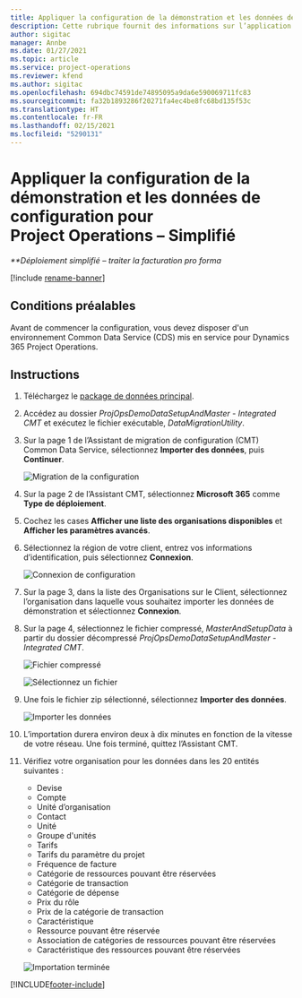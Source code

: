 ```yaml
---
title: Appliquer la configuration de la démonstration et les données de configuration – Simplifié
description: Cette rubrique fournit des informations sur l’application de la configuration de démonstration et des données de configuration dans Project Operations.
author: sigitac
manager: Annbe
ms.date: 01/27/2021
ms.topic: article
ms.service: project-operations
ms.reviewer: kfend
ms.author: sigitac
ms.openlocfilehash: 694dbc74591de74895095a9da6e590069711fc83
ms.sourcegitcommit: fa32b1893286f20271fa4ec4be8fc68bd135f53c
ms.translationtype: HT
ms.contentlocale: fr-FR
ms.lasthandoff: 02/15/2021
ms.locfileid: "5290131"
---
```

# <a name="apply-demo-setup-and-configuration-data-for-project-operations---lite"></a>Appliquer la configuration de la démonstration et les données de configuration pour Project Operations – Simplifié 

_**Déploiement simplifié – traiter la facturation pro forma_

[!include [rename-banner](~/includes/cc-data-platform-banner.md)]

## <a name="prerequisites"></a>Conditions préalables

Avant de commencer la configuration, vous devez disposer d'un environnement Common Data Service (CDS) mis en service pour Dynamics 365 Project Operations.


## <a name="instructions"></a>Instructions

1. Téléchargez le [package de données principal](https://download.microsoft.com/download/3/4/1/341bf279-a64f-4baa-af31-ce624859b518/ProjOpsSampleSetupData%20-%20CE%20only%20CMT.zip). 
2. Accédez au dossier *ProjOpsDemoDataSetupAndMaster - Integrated CMT* et exécutez le fichier exécutable, *DataMigrationUtility*.
3. Sur la page 1 de l’Assistant de migration de configuration (CMT) Common Data Service, sélectionnez **Importer des données**, puis **Continuer**.

    ![Migration de la configuration](./media/1ConfigurationMigration.png)

4. Sur la page 2 de l’Assistant CMT, sélectionnez **Microsoft 365** comme **Type de déploiement**.
5. Cochez les cases **Afficher une liste des organisations disponibles** et **Afficher les paramètres avancés**.
6. Sélectionnez la région de votre client, entrez vos informations d’identification, puis sélectionnez **Connexion**.

   ![Connexion de configuration](./media/2ConfigurationSignin.png)

7. Sur la page 3, dans la liste des Organisations sur le Client, sélectionnez l’organisation dans laquelle vous souhaitez importer les données de démonstration et sélectionnez **Connexion**.
8. Sur la page 4, sélectionnez le fichier compressé, *MasterAndSetupData* à partir du dossier décompressé *ProjOpsDemoDataSetupAndMaster - Integrated CMT*.

   ![Fichier compressé](./media/3ZipFile.png)

   ![Sélectionnez un fichier](./media/4SelectAFile.png)

9. Une fois le fichier zip sélectionné, sélectionnez **Importer des données**.

   ![Importer les données](./media/5ImportData.png)

10. L’importation durera environ deux à dix minutes en fonction de la vitesse de votre réseau. Une fois terminé, quittez l’Assistant CMT. 
11. Vérifiez votre organisation pour les données dans les 20 entités suivantes :

    -   Devise
    -   Compte
    -   Unité d’organisation
    -   Contact
    -   Unité
    -   Groupe d'unités
    -   Tarifs
    -   Tarifs du paramètre du projet 
    -   Fréquence de facture
    -   Catégorie de ressources pouvant être réservées
    -   Catégorie de transaction
    -   Catégorie de dépense
    -   Prix du rôle
    -   Prix de la catégorie de transaction
    -   Caractéristique
    -   Ressource pouvant être réservée
    -   Association de catégories de ressources pouvant être réservées
    -   Caractéristique des ressources pouvant être réservées

    ![Importation terminée](./media/6CompleteImport.png)


[!INCLUDE[footer-include](../includes/footer-banner.md)]